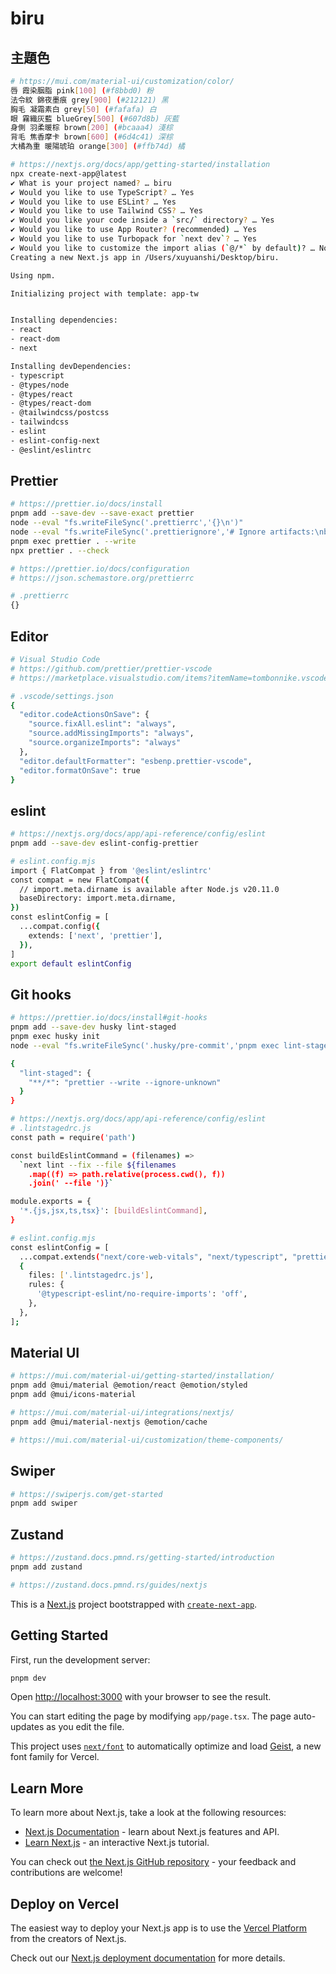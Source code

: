 # biru

## 主題色

```bash
# https://mui.com/material-ui/customization/color/
唇 霞染胭脂 pink[100] (#f8bbd0) 粉
法令紋 錦夜墨痕 grey[900] (#212121) 黑
胸毛 凝霜素白 grey[50] (#fafafa) 白
眼 霧織灰藍 blueGrey[500] (#607d8b) 灰藍
身側 羽柔暖棕 brown[200] (#bcaaa4) 淺棕
背毛 焦香摩卡 brown[600] (#6d4c41) 深棕
大橘為重 暖陽琥珀 orange[300] (#ffb74d) 橘
```

```bash
# https://nextjs.org/docs/app/getting-started/installation
npx create-next-app@latest
✔ What is your project named? … biru
✔ Would you like to use TypeScript? … Yes
✔ Would you like to use ESLint? … Yes
✔ Would you like to use Tailwind CSS? … Yes
✔ Would you like your code inside a `src/` directory? … Yes
✔ Would you like to use App Router? (recommended) … Yes
✔ Would you like to use Turbopack for `next dev`? … Yes
✔ Would you like to customize the import alias (`@/*` by default)? … No
Creating a new Next.js app in /Users/xuyuanshi/Desktop/biru.

Using npm.

Initializing project with template: app-tw


Installing dependencies:
- react
- react-dom
- next

Installing devDependencies:
- typescript
- @types/node
- @types/react
- @types/react-dom
- @tailwindcss/postcss
- tailwindcss
- eslint
- eslint-config-next
- @eslint/eslintrc
```

## Prettier

```bash
# https://prettier.io/docs/install
pnpm add --save-dev --save-exact prettier
node --eval "fs.writeFileSync('.prettierrc','{}\n')"
node --eval "fs.writeFileSync('.prettierignore','# Ignore artifacts:\nbuild\ncoverage\n')"
pnpm exec prettier . --write
npx prettier . --check

# https://prettier.io/docs/configuration
# https://json.schemastore.org/prettierrc

# .prettierrc
{}
```

## Editor

```bash
# Visual Studio Code
# https://github.com/prettier/prettier-vscode
# https://marketplace.visualstudio.com/items?itemName=tombonnike.vscode-status-bar-format-toggle

# .vscode/settings.json
{
  "editor.codeActionsOnSave": {
    "source.fixAll.eslint": "always",
    "source.addMissingImports": "always",
    "source.organizeImports": "always"
  },
  "editor.defaultFormatter": "esbenp.prettier-vscode",
  "editor.formatOnSave": true
}
```

## eslint

```bash
# https://nextjs.org/docs/app/api-reference/config/eslint
pnpm add --save-dev eslint-config-prettier

# eslint.config.mjs
import { FlatCompat } from '@eslint/eslintrc'
const compat = new FlatCompat({
  // import.meta.dirname is available after Node.js v20.11.0
  baseDirectory: import.meta.dirname,
})
const eslintConfig = [
  ...compat.config({
    extends: ['next', 'prettier'],
  }),
]
export default eslintConfig
```

## Git hooks

```bash
# https://prettier.io/docs/install#git-hooks
pnpm add --save-dev husky lint-staged
pnpm exec husky init
node --eval "fs.writeFileSync('.husky/pre-commit','pnpm exec lint-staged\n')"

{
  "lint-staged": {
    "**/*": "prettier --write --ignore-unknown"
  }
}

# https://nextjs.org/docs/app/api-reference/config/eslint
# .lintstagedrc.js
const path = require('path')

const buildEslintCommand = (filenames) =>
  `next lint --fix --file ${filenames
    .map((f) => path.relative(process.cwd(), f))
    .join(' --file ')}`

module.exports = {
  '*.{js,jsx,ts,tsx}': [buildEslintCommand],
}

# eslint.config.mjs
const eslintConfig = [
  ...compat.extends("next/core-web-vitals", "next/typescript", "prettier"),
  {
    files: ['.lintstagedrc.js'],
    rules: {
      '@typescript-eslint/no-require-imports': 'off',
    },
  },
];
```

## Material UI

```bash
# https://mui.com/material-ui/getting-started/installation/
pnpm add @mui/material @emotion/react @emotion/styled
pnpm add @mui/icons-material

# https://mui.com/material-ui/integrations/nextjs/
pnpm add @mui/material-nextjs @emotion/cache

# https://mui.com/material-ui/customization/theme-components/
```

## Swiper

```bash
# https://swiperjs.com/get-started
pnpm add swiper
```

## Zustand

```bash
# https://zustand.docs.pmnd.rs/getting-started/introduction
pnpm add zustand

# https://zustand.docs.pmnd.rs/guides/nextjs
```

This is a [Next.js](https://nextjs.org) project bootstrapped with [`create-next-app`](https://nextjs.org/docs/app/api-reference/cli/create-next-app).

## Getting Started

First, run the development server:

```bash
pnpm dev
```

Open [http://localhost:3000](http://localhost:3000) with your browser to see the result.

You can start editing the page by modifying `app/page.tsx`. The page auto-updates as you edit the file.

This project uses [`next/font`](https://nextjs.org/docs/app/building-your-application/optimizing/fonts) to automatically optimize and load [Geist](https://vercel.com/font), a new font family for Vercel.

## Learn More

To learn more about Next.js, take a look at the following resources:

- [Next.js Documentation](https://nextjs.org/docs) - learn about Next.js features and API.
- [Learn Next.js](https://nextjs.org/learn) - an interactive Next.js tutorial.

You can check out [the Next.js GitHub repository](https://github.com/vercel/next.js) - your feedback and contributions are welcome!

## Deploy on Vercel

The easiest way to deploy your Next.js app is to use the [Vercel Platform](https://vercel.com/new?utm_medium=default-template&filter=next.js&utm_source=create-next-app&utm_campaign=create-next-app-readme) from the creators of Next.js.

Check out our [Next.js deployment documentation](https://nextjs.org/docs/app/building-your-application/deploying) for more details.
